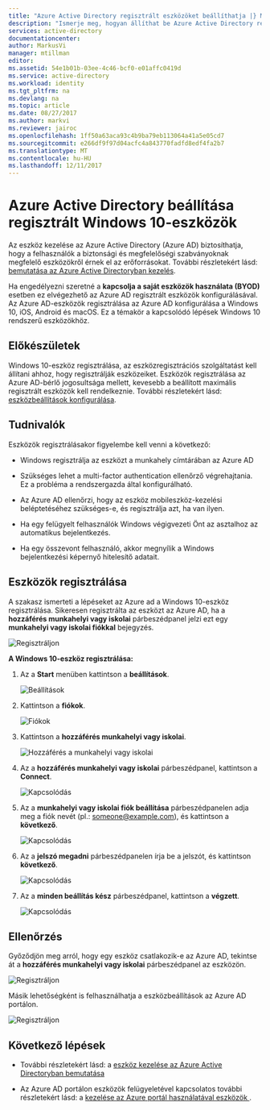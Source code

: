 ```yaml
---
title: "Azure Active Directory regisztrált eszközöket beállíthatja |} Microsoft Docs"
description: "Ismerje meg, hogyan állíthat be Azure Active Directory regisztrált eszközök."
services: active-directory
documentationcenter: 
author: MarkusVi
manager: mtillman
editor: 
ms.assetid: 54e1b01b-03ee-4c46-bcf0-e01affc0419d
ms.service: active-directory
ms.workload: identity
ms.tgt_pltfrm: na
ms.devlang: na
ms.topic: article
ms.date: 08/27/2017
ms.author: markvi
ms.reviewer: jairoc
ms.openlocfilehash: 1ff50a63aca93c4b9ba79eb113064a41a5e05cd7
ms.sourcegitcommit: e266df9f97d04acfc4a843770fadfd8edf4fa2b7
ms.translationtype: MT
ms.contentlocale: hu-HU
ms.lasthandoff: 12/11/2017
---
```

# <a name="set-up-azure-active-directory-registered-windows-10-devices"></a>Azure Active Directory beállítása regisztrált Windows 10-eszközök

Az eszköz kezelése az Azure Active Directory (Azure AD) biztosíthatja, hogy a felhasználók a biztonsági és megfelelőségi szabványoknak megfelelő eszközökről érnek el az erőforrásokat. További részletekért lásd: [bemutatása az Azure Active Directoryban kezelés](device-management-introduction.md).

Ha engedélyezni szeretné a **kapcsolja a saját eszközök használata (BYOD)** esetben ez elvégezhető az Azure AD regisztrált eszközök konfigurálásával. Az Azure AD-eszközök regisztrálása az Azure AD konfigurálása a Windows 10, iOS, Android és macOS. Ez a témakör a kapcsolódó lépések Windows 10 rendszerű eszközökhöz. 


## <a name="before-you-begin"></a>Előkészületek

Windows 10-eszköz regisztrálása, az eszközregisztrációs szolgáltatást kell állítani ahhoz, hogy regisztrálják eszközeiket. Eszközök regisztrálása az Azure AD-bérlő jogosultsága mellett, kevesebb a beállított maximális regisztrált eszközök kell rendelkeznie. További részletekért lásd: [eszközbeállítások konfigurálása](device-management-azure-portal.md#configure-device-settings).

## <a name="what-you-should-know"></a>Tudnivalók

Eszközök regisztrálásakor figyelembe kell venni a következő:

- Windows regisztrálja az eszközt a munkahely címtárában az Azure AD

- Szükséges lehet a multi-factor authentication ellenőrző végrehajtania. Ez a probléma a rendszergazda által konfigurálható.

- Az Azure AD ellenőrzi, hogy az eszköz mobileszköz-kezelési beléptetéséhez szükséges-e, és regisztrálja azt, ha van ilyen.

- Ha egy felügyelt felhasználók Windows végigvezeti Önt az asztalhoz az automatikus bejelentkezés.

- Ha egy összevont felhasználó, akkor megnyílik a Windows bejelentkezési képernyő hitelesítő adatait.


## <a name="registering-a-device"></a>Eszközök regisztrálása

A szakasz ismerteti a lépéseket az Azure ad a Windows 10-eszköz regisztrálása. Sikeresen regisztrálta az eszközt az Azure AD, ha a **hozzáférés munkahelyi vagy iskolai** párbeszédpanel jelzi ezt egy **munkahelyi vagy iskolai fiókkal** bejegyzés.

![Regisztráljon](./media/device-management-azuread-registered-devices-windows10-setup/08.png)


**A Windows 10-eszköz regisztrálása:**

1. Az a **Start** menüben kattintson a **beállítások**.

    ![Beállítások](./media/device-management-azuread-registered-devices-windows10-setup/01.png)

2. Kattintson a **fiókok**.

    ![Fiókok](./media/device-management-azuread-registered-devices-windows10-setup/02.png)


3. Kattintson a **hozzáférés munkahelyi vagy iskolai**.

    ![Hozzáférés a munkahelyi vagy iskolai](./media/device-management-azuread-registered-devices-windows10-setup/03.png)

4. Az a **hozzáférés munkahelyi vagy iskolai** párbeszédpanel, kattintson a **Connect**.

    ![Kapcsolódás](./media/device-management-azuread-registered-devices-windows10-setup/04.png)


5. Az a **munkahelyi vagy iskolai fiók beállítása** párbeszédpanelen adja meg a fiók nevét (pl.: someone@example.com), és kattintson a **következő**.

    ![Kapcsolódás](./media/device-management-azuread-registered-devices-windows10-setup/06.png)


6. Az a **jelszó megadni** párbeszédpanelen írja be a jelszót, és kattintson **következő**.

    ![Kapcsolódás](./media/device-management-azuread-registered-devices-windows10-setup/05.png)


7. Az a **minden beállítás kész** párbeszédpanel, kattintson a **végzett**.

    ![Kapcsolódás](./media/device-management-azuread-registered-devices-windows10-setup/07.png)

## <a name="verification"></a>Ellenőrzés

Győződjön meg arról, hogy egy eszköz csatlakozik-e az Azure AD, tekintse át a **hozzáférés munkahelyi vagy iskolai** párbeszédpanel az eszközön.

![Regisztráljon](./media/device-management-azuread-registered-devices-windows10-setup/08.png)

Másik lehetőségként is felhasználhatja a eszközbeállítások az Azure AD portálon.

![Regisztráljon](./media/device-management-azuread-registered-devices-windows10-setup/09.png)





## <a name="next-steps"></a>Következő lépések

- További részletekért lásd: a [eszköz kezelése az Azure Active Directoryban bemutatása](device-management-introduction.md)

- Az Azure AD portálon eszközök felügyeletével kapcsolatos további részletekért lásd: a [kezelése az Azure portál használatával eszközök ](device-management-azure-portal.md).




